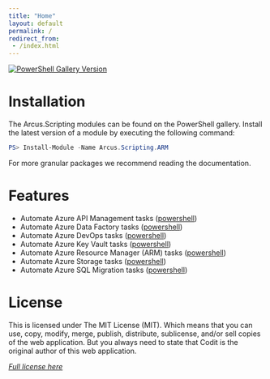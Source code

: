 ```yaml
---
title: "Home"
layout: default
permalink: /
redirect_from:
 - /index.html
---
```


[![PowerShell Gallery Version](https://img.shields.io/powershellgallery/v/Arcus.Scripting.ARM)](https://www.powershellgallery.com/packages/Arcus.Scripting.ARM/)

# Installation

The Arcus.Scripting modules can be found on the PowerShell gallery.
Install the latest version of a module by executing the following command:

```powershell
PS> Install-Module -Name Arcus.Scripting.ARM
```

For more granular packages we recommend reading the documentation.

# Features

* Automate Azure API Management tasks ([powershell](features/powershell/azure-api-management))
* Automate Azure Data Factory tasks ([powershell](features/powershell/azure-data-factory))
* Automate Azure DevOps tasks ([powershell](features/powershell/azure-devops))
* Automate Azure Key Vault tasks ([powershell](features/powershell/azure-key-vault))
* Automate Azure Resource Manager (ARM) tasks ([powershell](features/powershell/arm))
* Automate Azure Storage tasks ([powershell](features/powershell/azure-storage))
* Automate Azure SQL Migration tasks ([powershell](featues/powershell/azure-sql))

# License
This is licensed under The MIT License (MIT). Which means that you can use, copy, modify, merge, publish, distribute, sublicense, and/or sell copies of the web application. But you always need to state that Codit is the original author of this web application.

*[Full license here](https://github.com/arcus-azure/arcus.scripting/blob/master/LICENSE)*
